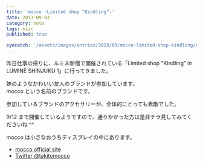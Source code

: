 ```yaml
---
title: 'mocco -Limited shop ”Kindling”-'
date: 2013-09-03
category: note
tags: misc
published: true

eyecatch: '/assets/images/entries/2013/09/mocco-limited-shop-kindling/eyecatch.jpg'
---
```


昨日仕事の帰りに、ルミネ新宿で開催されている「Limited shop ”Kindling” in LUMINE SHINJUKU 1」に行ってきました。

妹のようなかわいい友人のブランドが参加しています。  
mocco という名前のブランドです。

参加しているブランドのアクセサリーが、全体的にとっても素敵でした。

9/12 まで開催しているようですので、通りかかった方は是非チラ見してみてくださいね ^^

mocco は小さなおうちディスプレイの中にあります。

- [mocco official site](http://moccomocco.com/)
- [Twitter @takitomocco](https://twitter.com/takitomocco)
